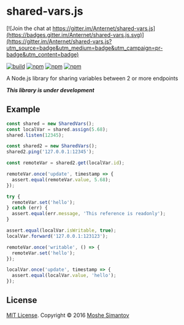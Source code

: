 # shared-vars.js

[![Join the chat at https://gitter.im/Anternet/shared-vars.js](https://badges.gitter.im/Anternet/shared-vars.js.svg)](https://gitter.im/Anternet/shared-vars.js?utm_source=badge&utm_medium=badge&utm_campaign=pr-badge&utm_content=badge)

[![build](https://img.shields.io/travis/anternet/shared-vars.js.svg)](https://travis-ci.org/anternet/shared-vars.js)
[![npm](https://img.shields.io/npm/v/shared-vars.js.svg)](https://npmjs.org/package/shared-vars.js)
[![npm](https://img.shields.io/npm/dm/shared-vars.js.svg)](https://npmjs.org/package/shared-vars.js)
[![npm](https://img.shields.io/npm/l/shared-vars.js.svg)](LICENSE)

A Node.js library for sharing variables between 2 or more endpoints

***This library is under development***

## Example

```js
const shared = new SharedVars();
const localVar = shared.assign(5.68);
shared.listen(12345);

const shared2 = new SharedVars();
shared2.ping('127.0.0.1:12345');

const remoteVar = shared2.get(localVar.id);

remoteVar.once('update', timestamp => {
  assert.equal(remoteVar.value, 5.68);
});

try {
  remoteVar.set('hello');
} catch (err) {
  assert.equal(err.message, 'This reference is readonly');
}

assert.equal(localVar.isWritable, true);
localVar.forward('127.0.0.1:123123');

remoteVar.once('writable', () => {
  remoteVar.set('hello');
});

localVar.once('update', timestamp => {
  assert.equal(localVar.value, 'hello');
});
```

## License

[MIT License](LICENSE).
Copyright &copy; 2016 [Moshe Simantov](https://github.com/moshest)



